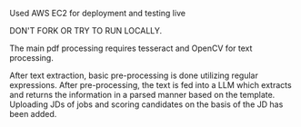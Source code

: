 Used AWS EC2 for deployment and testing live

DON'T FORK OR TRY TO RUN LOCALLY.

The main pdf processing requires tesseract and OpenCV for text processing. 

After text extraction, basic pre-processing is done utilizing regular expressions.
After pre-processing, the text is fed into a LLM which extracts and returns the information in a parsed manner based on the template.
Uploading JDs of jobs and scoring candidates on the basis of the JD has been added.
